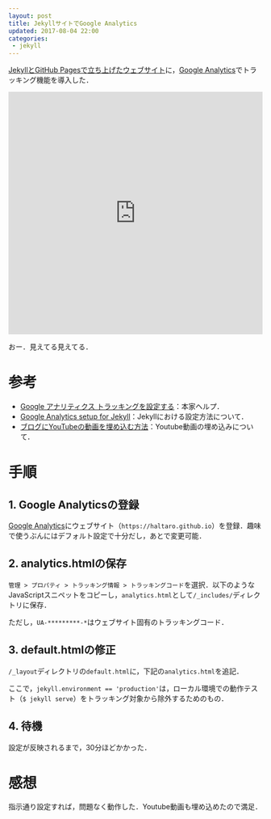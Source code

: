```yaml
---
layout: post
title: JekyllサイトでGoogle Analytics
updated: 2017-08-04 22:00 
categories:
 - jekyll
---
```


[JekyllとGitHub Pagesで立ち上げたウェブサイト](https://haltaro.github.io/2017/07/30/first-post)に，[Google Analytics](https://analytics.google.com/analytics/web/provision/?authuser=0#provision/SignUp/)でトラッキング機能を導入した．

<iframe width="100%" height="480" src="https://www.youtube.com/embed/sXyS1Dd0ULM?rel=0" frameborder="0" allowfullscreen></iframe>

おー．見えてる見えてる．

# 参考

* [Google アナリティクス トラッキングを設定する](https://support.google.com/analytics/answer/1008080?visit_id=1-636375329556963699-2710489376&rd=1)：本家ヘルプ．
* [Google Analytics setup for Jekyll](https://michaelsoolee.com/google-analytics-jekyll/)：Jekyllにおける設定方法について．
* [ブログにYouTubeの動画を埋め込む方法](http://techmemo.biz/web-cheat-sheet/%E3%83%96%E3%83%AD%E3%82%B0%E3%81%AByoutube%E3%81%AE%E5%8B%95%E7%94%BB%E3%82%92%E5%9F%8B%E3%82%81%E8%BE%BC%E3%82%80%E6%96%B9%E6%B3%95/)：Youtube動画の埋め込みについて．

# 手順

## 1. Google Analyticsの登録

[Google Analytics](https://analytics.google.com)にウェブサイト（`https://haltaro.github.io`）を登録．趣味で使うぶんにはデフォルト設定で十分だし，あとで変更可能．

## 2. analytics.htmlの保存

`管理 > プロパティ > トラッキング情報 > トラッキングコード`を選択．以下のようなJavaScriptスニペットをコピーし，`analytics.html`として`/_includes/`ディレクトリに保存．

<script src="https://gist.github.com/haltaro/45500c3c134f5c48b549408b02c312c3.js"></script>

ただし，`UA-*********-*`はウェブサイト固有のトラッキングコード．

## 3. default.htmlの修正

`/_layout`ディレクトリの`default.html`に，下記の`analytics.html`を追記．

<script src="https://gist.github.com/haltaro/c9d454635b5304cdb2163c5f38490f3b.js"></script>

ここで，`jekyll.environment == 'production'`は，ローカル環境での動作テスト（`$ jekyll serve`）をトラッキング対象から除外するためのもの．

## 4. 待機

設定が反映されるまで，30分ほどかかった．

# 感想

指示通り設定すれば，問題なく動作した．Youtube動画も埋め込めたので満足．
